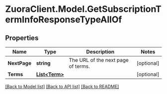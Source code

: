 # ZuoraClient.Model.GetSubscriptionTermInfoResponseTypeAllOf

## Properties

Name | Type | Description | Notes
------------ | ------------- | ------------- | -------------
**NextPage** | **string** | The URL of the next page of terms.  | [optional] 
**Terms** | [**List&lt;Term&gt;**](Term.md) |  | [optional] 

[[Back to Model list]](../README.md#documentation-for-models) [[Back to API list]](../README.md#documentation-for-api-endpoints) [[Back to README]](../README.md)

